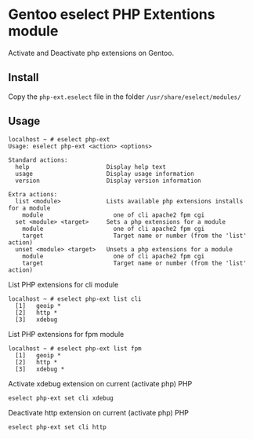 Gentoo eselect PHP Extentions module
====================================

Activate and Deactivate php extensions on Gentoo.

Install
-------

Copy the `php-ext.eselect` file in the folder `/usr/share/eselect/modules/`

Usage
-----

~~~shell
localhost ~ # eselect php-ext
Usage: eselect php-ext <action> <options>

Standard actions:
  help                      Display help text
  usage                     Display usage information
  version                   Display version information

Extra actions:
  list <module>             Lists available php extensions installs for a module
    module                    one of cli apache2 fpm cgi
  set <module> <target>     Sets a php extensions for a module
    module                    one of cli apache2 fpm cgi
    target                    Target name or number (from the 'list' action)
  unset <module> <target>   Unsets a php extensions for a module
    module                    one of cli apache2 fpm cgi
    target                    Target name or number (from the 'list' action)
~~~

List PHP extensions for cli module
~~~
localhost ~ # eselect php-ext list cli
  [1]   geoip *
  [2]   http *
  [3]   xdebug
~~~

List PHP extensions for fpm module
~~~
localhost ~ # eselect php-ext list fpm
  [1]   geoip *
  [2]   http *
  [3]   xdebug *
~~~

Activate xdebug extension on current (activate php) PHP
~~~shell
eselect php-ext set cli xdebug
~~~

Deactivate http extension on current (activate php) PHP
~~~shell
eselect php-ext set cli http
~~~